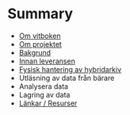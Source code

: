 # Summary

* [Om vitboken](README.md)
* [Om projektet](om_projektet.md)
* [Bakgrund](bakgrund.md)
* [Innan leveransen](innan_leveransen.md)
* [Fysisk hantering av hybridarkiv](fysisk_hantering.md)
* Utläsning av data från bärare
* Analysera data
* Lagring av data
* [Länkar / Resurser](lankar__resurser.md)

